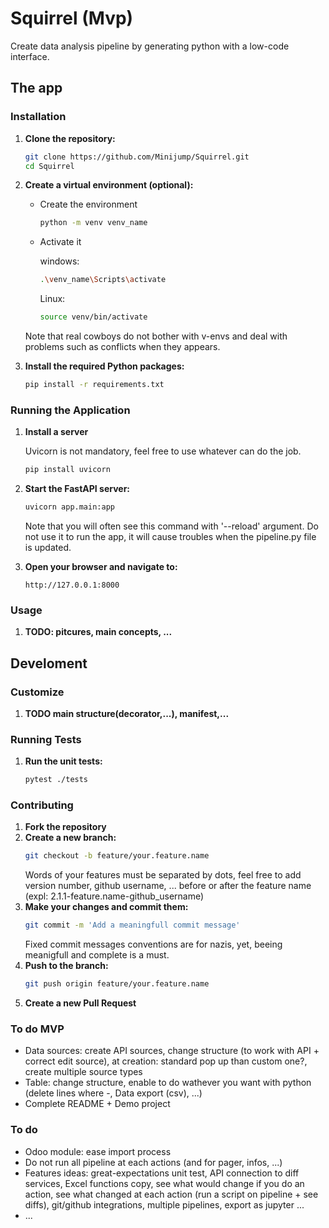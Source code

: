 # Squirrel (Mvp)
      
Create data analysis pipeline by generating python with a low-code interface. 
## The app
### Installation

1. **Clone the repository:**
    ```sh
    git clone https://github.com/Minijump/Squirrel.git
    cd Squirrel
    ```

2. **Create a virtual environment (optional):**
    * Create the environment
        ```sh
        python -m venv venv_name
        ```
    * Activate it

        windows:
        ```sh
        .\venv_name\Scripts\activate
        ```

        Linux:
        ```sh
        source venv/bin/activate
        ```
    Note that real cowboys do not bother with v-envs and deal with problems such as conflicts when they appears. 

3. **Install the required Python packages:**
    ```sh
    pip install -r requirements.txt
    ```

### Running the Application

1. **Install a server**

    Uvicorn is not mandatory, feel free to use whatever can do the job.

    ```sh
    pip install uvicorn
    ```

2. **Start the FastAPI server:**
    ```sh
    uvicorn app.main:app
    ```
    Note that you will often see this command with '--reload' argument. Do not use it to run the app, it will cause troubles when the pipeline.py file is updated.

3. **Open your browser and navigate to:**
    ```
    http://127.0.0.1:8000
    ```

### Usage

1. **TODO: pitcures, main concepts, ...**


## Develoment

### Customize

1. **TODO main structure(decorator,...), manifest,...**

### Running Tests

1. **Run the unit tests:**
    ```sh
    pytest ./tests
    ```
### Contributing

1. **Fork the repository**
2. **Create a new branch:**
    ```sh
    git checkout -b feature/your.feature.name
    ```
    Words of your features must be separated by dots, feel free to add version number, github username, ... before or after the feature name (expl: 2.1.1-feature.name-github_username)
3. **Make your changes and commit them:**
    ```sh
    git commit -m 'Add a meaningfull commit message'
    ```
    Fixed commit messages conventions are for nazis, yet, beeing meanigfull and complete is a must. 
4. **Push to the branch:**
    ```sh
    git push origin feature/your.feature.name
    ```
5. **Create a new Pull Request**

### To do MVP
* Data sources: create API sources, change structure (to work with API + correct edit source), at creation: standard pop up than custom one?, create multiple source types 
* Table: change structure, enable to do wathever you want with python (delete lines where -, Data export (csv), ...)
* Complete README + Demo project

### To do
* Odoo module: ease import process
* Do not run all pipeline at each actions (and for pager, infos, ...)
* Features ideas: great-expectations unit test, API connection to diff services, Excel functions copy, see what would change if you do an action, see what changed at each action (run a script on pipeline + see diffs), git/github integrations, multiple pipelines, export as jupyter ...
* ...
